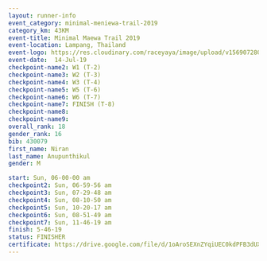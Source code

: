 ```yaml
---
layout: runner-info 
event_category: minimal-meniewa-trail-2019 
category_km: 43KM 
event-title: Minimal Maewa Trail 2019 
event-location: Lampang, Thailand 
event-logo: https://res.cloudinary.com/raceyaya/image/upload/v1569072805/logo/minimal-trail_ktnvsp.jpg 
event-date:  14-Jul-19 
checkpoint-name2: W1 (T-2) 
checkpoint-name3: W2 (T-3) 
checkpoint-name4: W3 (T-4) 
checkpoint-name5: W5 (T-6) 
checkpoint-name6: W6 (T-7) 
checkpoint-name7: FINISH (T-8) 
checkpoint-name8: 
checkpoint-name9: 
overall_rank: 18
gender_rank: 16
bib: 430079
first_name: Niran
last_name: Anupunthikul
gender: M

start: Sun, 06-00-00 am
checkpoint2: Sun, 06-59-56 am
checkpoint3: Sun, 07-29-48 am
checkpoint4: Sun, 08-10-50 am
checkpoint5: Sun, 10-20-17 am
checkpoint6: Sun, 08-51-49 am
checkpoint7: Sun, 11-46-19 am
finish: 5-46-19
status: FINISHER
certificate: https://drive.google.com/file/d/1oAroSEXnZYqiUEC0kdPFB3dUXs8cqHm-/view?usp=sharing
---
```

